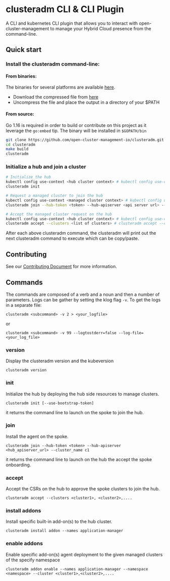 [comment]: # ( Copyright Contributors to the Open Cluster Management project )
# clusteradm CLI & CLI Plugin

A CLI and kubernetes CLI plugin that allows you to interact with open-cluster-management to manage your Hybrid Cloud presence from the command-line.

## Quick start

### Install the clusteradm command-line:
#### From binaries:

The binaries for several platforms are available [here](https://github.com/open-cluster-management-io/clusteradm/releases).
- Download the compressed file from [here](https://github.com/open-cluster-management-io/clusteradm/releases) 
- Uncompress the file and place the output in a directory of your $PATH

#### From source:

Go 1.16 is required in order to build or contribute on this project as it leverage the `go:embed` tip.
The binary will be installed in `$GOPATH/bin`

```bash
git clone https://github.com/open-cluster-management-io/clusteradm.git
cd clusteradm
make build
clusteradm
```
### Initialize a hub and join a cluster

```bash
# Initialize the hub
kubectl config use-context <hub cluster context> # kubectl config use-context kind-hub 
clusteradm init

# Request a managed cluster to join the hub
kubectl config use-context <managed cluster context> # kubectl config use-context kind-managed-cluster
clusteradm join --hub-token <token> --hub-apiserver <api server url> --cluster-name <cluster name> 

# Accept the managed cluster request on the hub
kubectl config use-context <hub cluster context> # kubectl config use-context kind-hub 
clusteradm accept --clusters <list of clusters> # clusteradm accept --clusters c1,c2,...
```

After each above clusteradm command, the clusteradm will print out the next clusteradm command to execute which can be copy/paste.

## Contributing

See our [Contributing Document](CONTRIBUTING.md) for more information.  

## Commands

The commands are composed of a verb and a noun and then a number of parameters. 
Logs can be gather by setting the klog flag `-v`.
To get the logs in a separate file:
```
clusteradm <subcommand> -v 2 > <your_logfile>
```
or
```
clusteradm <subcommand> -v 99 --logtostderr=false --log-file=<your_log_file>
```

### version

Display the clusteradm version and the kubeversion

`clusteradm version`

### init

Initialize the hub by deploying the hub side resources to manage clusters.

`clusteradm init [--use-bootstrap-token]`

it returns the command line to launch on the spoke to join the hub.

### join

Install the agent on the spoke.

`clusteradm join --hub-token <token> --hub-apiserver <hub_apiserver_url> --cluster_name c1`

it returns the command line to launch on the hub the accept the spoke onboarding.

### accept

Accept the CSRs on the hub to approve the spoke clusters to join the hub.

`clusteradm accept --clusters <cluster1>, <cluster2>,....`

### install addons

Install specific built-in add-on(s) to the hub cluster.

`clusteradm install addon --names application-manager`

### enable addons

Enable specific add-on(s) agent deployment to the given managed clusters of the specify namespace

`clusteradm addon enable --names application-manager --namespace <namespace> --cluster <cluster1>,<cluster2>,....`
